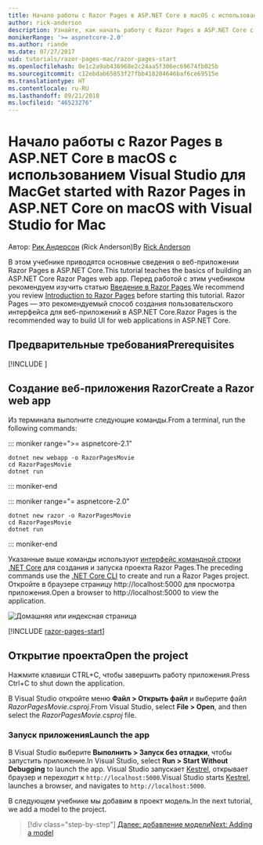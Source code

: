 ```yaml
---
title: Начало работы с Razor Pages в ASP.NET Core в macOS с использованием Visual Studio для Mac
author: rick-anderson
description: Узнайте, как начать работу с Razor Pages в ASP.NET Core с использованием Visual Studio для Mac.
monikerRange: '>= aspnetcore-2.0'
ms.author: riande
ms.date: 07/27/2017
uid: tutorials/razor-pages-mac/razor-pages-start
ms.openlocfilehash: 0e1c2a9ab436968e2c24aa5f306ec69674fb025b
ms.sourcegitcommit: c12ebdab65853f27fbb418204646baf6ce69515e
ms.translationtype: HT
ms.contentlocale: ru-RU
ms.lasthandoff: 09/21/2018
ms.locfileid: "46523276"
---
```

# <a name="get-started-with-razor-pages-in-aspnet-core-on-macos-with-visual-studio-for-mac"></a><span data-ttu-id="78fcd-103">Начало работы с Razor Pages в ASP.NET Core в macOS с использованием Visual Studio для Mac</span><span class="sxs-lookup"><span data-stu-id="78fcd-103">Get started with Razor Pages in ASP.NET Core on macOS with Visual Studio for Mac</span></span>

<span data-ttu-id="78fcd-104">Автор: [Рик Андерсон](https://twitter.com/RickAndMSFT) (Rick Anderson)</span><span class="sxs-lookup"><span data-stu-id="78fcd-104">By [Rick Anderson](https://twitter.com/RickAndMSFT)</span></span>

<span data-ttu-id="78fcd-105">В этом учебнике приводятся основные сведения о веб-приложении Razor Pages в ASP.NET Core.</span><span class="sxs-lookup"><span data-stu-id="78fcd-105">This tutorial teaches the basics of building an ASP.NET Core Razor Pages web app.</span></span> <span data-ttu-id="78fcd-106">Перед работой с этим учебником рекомендуем изучить статью [Введение в Razor Pages](xref:razor-pages/index).</span><span class="sxs-lookup"><span data-stu-id="78fcd-106">We recommend you review [Introduction to Razor Pages](xref:razor-pages/index) before starting this tutorial.</span></span> <span data-ttu-id="78fcd-107">Razor Pages — это рекомендуемый способ создания пользовательского интерфейса для веб-приложений в ASP.NET Core.</span><span class="sxs-lookup"><span data-stu-id="78fcd-107">Razor Pages is the recommended way to build UI for web applications in ASP.NET Core.</span></span>

## <a name="prerequisites"></a><span data-ttu-id="78fcd-108">Предварительные требования</span><span class="sxs-lookup"><span data-stu-id="78fcd-108">Prerequisites</span></span>

[!INCLUDE [](~/includes/net-core-prereqs-macos.md)]

## <a name="create-a-razor-web-app"></a><span data-ttu-id="78fcd-109">Создание веб-приложения Razor</span><span class="sxs-lookup"><span data-stu-id="78fcd-109">Create a Razor web app</span></span>

<span data-ttu-id="78fcd-110">Из терминала выполните следующие команды.</span><span class="sxs-lookup"><span data-stu-id="78fcd-110">From a terminal, run the following commands:</span></span>

::: moniker range=">= aspnetcore-2.1"

```console
dotnet new webapp -o RazorPagesMovie
cd RazorPagesMovie
dotnet run
```

::: moniker-end

::: moniker range="= aspnetcore-2.0"

```console
dotnet new razor -o RazorPagesMovie
cd RazorPagesMovie
dotnet run
```

::: moniker-end

<span data-ttu-id="78fcd-111">Указанные выше команды используют [интерфейс командной строки .NET Core](https://docs.microsoft.com/dotnet/core/tools/dotnet) для создания и запуска проекта Razor Pages.</span><span class="sxs-lookup"><span data-stu-id="78fcd-111">The preceding commands use the [.NET Core CLI](https://docs.microsoft.com/dotnet/core/tools/dotnet) to create and run a Razor Pages project.</span></span> <span data-ttu-id="78fcd-112">Откройте в браузере страницу http://localhost:5000 для просмотра приложения.</span><span class="sxs-lookup"><span data-stu-id="78fcd-112">Open a browser to http://localhost:5000 to view the application.</span></span>

![Домашняя или индексная страница](../razor-pages/razor-pages-start/_static/home.png)

[!INCLUDE [razor-pages-start](../../includes/RP/razor-pages-start.md)]

## <a name="open-the-project"></a><span data-ttu-id="78fcd-114">Открытие проекта</span><span class="sxs-lookup"><span data-stu-id="78fcd-114">Open the project</span></span>

<span data-ttu-id="78fcd-115">Нажмите клавиши CTRL+C, чтобы завершить работу приложения.</span><span class="sxs-lookup"><span data-stu-id="78fcd-115">Press Ctrl+C to shut down the application.</span></span>

<span data-ttu-id="78fcd-116">В Visual Studio откройте меню **Файл > Открыть файл** и выберите файл *RazorPagesMovie.csproj*.</span><span class="sxs-lookup"><span data-stu-id="78fcd-116">From Visual Studio, select **File > Open**, and then select the *RazorPagesMovie.csproj* file.</span></span>

### <a name="launch-the-app"></a><span data-ttu-id="78fcd-117">Запуск приложения</span><span class="sxs-lookup"><span data-stu-id="78fcd-117">Launch the app</span></span>

<span data-ttu-id="78fcd-118">В Visual Studio выберите **Выполнить > Запуск без отладки**, чтобы запустить приложение.</span><span class="sxs-lookup"><span data-stu-id="78fcd-118">In Visual Studio, select **Run > Start Without Debugging** to launch the app.</span></span> <span data-ttu-id="78fcd-119">Visual Studio запускает [Kestrel](xref:fundamentals/servers/kestrel), открывает браузер и переходит к `http://localhost:5000`.</span><span class="sxs-lookup"><span data-stu-id="78fcd-119">Visual Studio starts [Kestrel](xref:fundamentals/servers/kestrel), launches a browser, and navigates to `http://localhost:5000`.</span></span>

<span data-ttu-id="78fcd-120">В следующем учебнике мы добавим в проект модель.</span><span class="sxs-lookup"><span data-stu-id="78fcd-120">In the next tutorial, we add a model to the project.</span></span>

> [!div class="step-by-step"]
> [<span data-ttu-id="78fcd-121">Далее: добавление модели</span><span class="sxs-lookup"><span data-stu-id="78fcd-121">Next: Adding a model</span></span>](xref:tutorials/razor-pages-mac/model)
